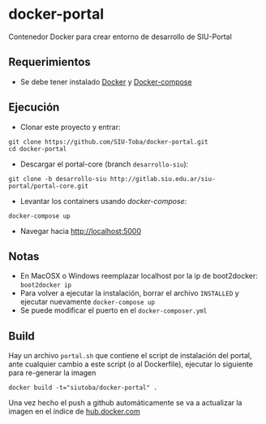 # docker-portal
Contenedor Docker para crear entorno de desarrollo de SIU-Portal

## Requerimientos
 * Se debe tener instalado [Docker](https://docs.docker.com/installation/) y [Docker-compose](https://docs.docker.com/compose/install/)

## Ejecución

* Clonar este proyecto y entrar:
```
git clone https://github.com/SIU-Toba/docker-portal.git
cd docker-portal
```
* Descargar el portal-core (branch `desarrollo-siu`): 
```
git clone -b desarrollo-siu http://gitlab.siu.edu.ar/siu-portal/portal-core.git
```
* Levantar los containers usando *docker-compose*:
```
docker-compose up
```
* Navegar hacia <http://localhost:5000>

## Notas

 * En MacOSX o Windows reemplazar localhost por la ip de boot2docker: `boot2docker ip`
 * Para volver a ejecutar la instalación, borrar el archivo `INSTALLED` y ejecutar nuevamente `docker-compose up`
 * Se puede modificar el puerto en el `docker-composer.yml`


## Build
Hay un archivo `portal.sh` que contiene el script de instalación del portal, ante cualquier cambio a este script (o al Dockerfile), ejecutar lo siguiente para re-generar la imagen 
```
docker build -t="siutoba/docker-portal" .
```
Una vez hecho el push a github automáticamente se va a actualizar la imagen en el índice de [hub.docker.com](hub.docker.com)
